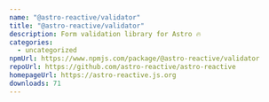 ```yaml
---
name: "@astro-reactive/validator"
title: "@astro-reactive/validator"
description: Form validation library for Astro 🔥
categories:
  - uncategorized
npmUrl: https://www.npmjs.com/package/@astro-reactive/validator
repoUrl: https://github.com/astro-reactive/astro-reactive
homepageUrl: https://astro-reactive.js.org
downloads: 71
---
```


